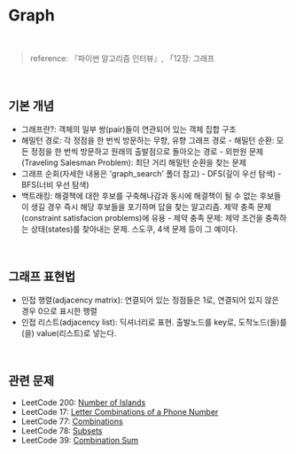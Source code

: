 # Graph

<br>

> reference: 『파이썬 알고리즘 인터뷰』, 「12장: 그래프

<br>

## 기본 개념
- 그래프란?: 객체의 일부 쌍(pair)들이 연관되어 있는 객체 집합 구조
- 해밀턴 경로: 각 정점을 한 번씩 방문하는 무향, 유향 그래프 경로
        - 해밀턴 순환: 모든 정점을 한 번씩 방문하고 원래의 출발점으로 돌아오는 경로
        - 외판원 문제(Traveling Salesman Problem): 최단 거리 해밀턴 순환을 찾는 문제
- 그래프 순회(자세한 내용은 'graph_search' 폴더 참고)
        - DFS(깊이 우선 탐색)
        - BFS(너비 우선 탐색)
- 백트래킹: 해결책에 대한 후보를 구축해나감과 동시에 해결책이 될 수 없는 후보들이 생길 경우 즉시 해당 후보들을 포기하며 답을 찾는 알고리즘. 제약 충족 문제(constraint satisfacion problems)에 유용
        - 제약 충족 문제: 제약 조건을 충족하는 상태(states)를 찾아내는 문제. 스도쿠, 4색 문제 등이 그 예이다.

<br>

## 그래프 표현법
- 인접 행렬(adjacency matrix): 연결되어 있는 정점들은 1로, 연결되어 있지 않은 경우 0으로 표시한 행렬
- 인접 리스트(adjacency list): 딕셔너리로 표현. 출발노드를 key로, 도착노드(들)를(을) value(리스트)로 넣는다.


<br>

## 관련 문제
- LeetCode 200: [Number of Islands](https://github.com/yudavid0611/algorithm/blob/master/LeetCode/200.py)
- LeetCode 17: [Letter Combinations of a Phone Number](https://github.com/yudavid0611/algorithm/blob/master/LeetCode/17.py)
- LeetCode 77: [Combinations](https://github.com/yudavid0611/algorithm/blob/master/LeetCode/77.py)
- LeetCode 78: [Subsets](https://github.com/yudavid0611/algorithm/blob/master/LeetCode/78.py)
- LeetCode 39: [Combination Sum](https://github.com/yudavid0611/algorithm/blob/master/LeetCode/39.py)